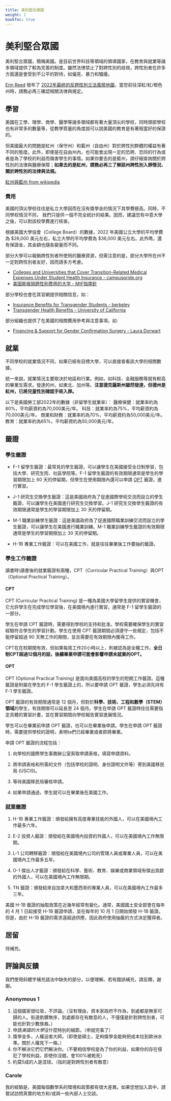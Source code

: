 ```yaml
---
title: 美利堅合眾國
weight: 1
bookToc: true
---
```


# 美利堅合眾國

美利堅合眾國，簡稱美國。是目前世界科技等領域的領導國家，在教育與就業等諸多領域提供了較為完善的制度。雖然法律禁止了對跨性別的歧視，跨性別者在許多方面還是會受到不公平的對待，如偏見、暴力和騷擾。

[Erin Reed](https://twitter.com/ErinInTheMorn) 發布了 [2022年最終的反跨性別立法風險地圖](https://erininthemorn.substack.com/p/the-final-anti-trans-legislative)，當您前往深紅/紅/橙色州時，請務必再三確認相關法律與規定。

## 學習
美國在工學、理學、商學、醫學等諸多領域都有著大量頂尖的學校，同時頭部學校也有非常多的數量等，從教學質量的角度說可以說美國的教育是有著相當好的保證的。

但美國最大的問題是紅州（保守州）和藍州（自由州）對於跨性別群體的權益有著不同的態度。此外，即便是在自由州內，也可能會出現一定的恐跨、恐同的行為或者是為了學校的利益而傷害學生的事情。如果你要去的是藍州，請仔細查詢關於跨性別的法律與醫療保障；**如果去的是紅州，請務必再三了解該州跨性別入罪情況、關於跨性別的法律與法規。**

[紅州與藍州 from wikipedia](https://zh.wikipedia.org/zh-cn/%E7%B4%85%E5%B7%9E%E8%88%87%E8%97%8D%E5%B7%9E)

### 費用

美國的頂尖學校往往是私立大學因而在沒有獎學金的情況下其學費極高。同時，不同學校情況不同， 我們只提供一個不完全統計的結果。因而，建議您有中意大學之後，可以對該校學費進行核查。

根據美國大學協會（College Board）的數據，2022 年美國公立大學的平均學費為 $26,000 美元左右，私立大學的平均學費為 $36,000 美元左右。此外嗎，還有保證金，其金額也隨各變量而不同。

部分大學可以報銷跨性別者所使用的醫療資源，但需注意的是，部分大學所在州不一定對跨性別者友好，因而請多方考慮。

- [Colleges and Universities that Cover Transition-Related Medical Expenses Under Student Health Insurance - campuspride.org](https://www.campuspride.org/tpc/student-health-insurance/)
- [美国能报销跨性别费用的大学 - MtF指南針](https://mtf.party/2018/02/%e8%83%bd%e6%8a%a5%e9%94%80%e8%b7%a8%e6%80%a7%e5%88%ab%e8%b4%b9%e7%94%a8%e7%9a%84%e5%a4%a7%e5%ad%a6/)

部分學校也會在其官網提供相關信息，如：
- [Insurance Benefits for Transgender Students - berkeley](https://uhs.berkeley.edu/insurance-ship/ship-benefits/insurance-benefits-transgender-students)
- [Transgender Health Benefits - University of California](https://ucnet.universityofcalifornia.edu/forms/pdf/transgender-health-benefits-fact-sheet.pdf)

部分組織也提供了在美國的相關費用參考與注意事項，如:
- [Financing & Support for Gender Confirmation Surgery - Laura Dorwart](https://www.moneygeek.com/financial-planning/paying-for-gender-confirmation-surgery/)

## 就業

不同學校的就業情況不同，如果已經有目標大學，可以直接查看該大學的相關數據。

統一來說，就業情況主要取決於地區和行業。例如，如科技、金融服務等就有較高的畢業生需求。發達的州，如東北、加州等。**注意德克薩斯州雖然發達，但德州是紅州，已將兒童性別確認手術入罪。**

以下是美國勞工部2022年的數據（非留學生就業率）：
醫療保健：就業率約為80%，平均薪資約為70,000美元/年。
科技：就業率約為75%，平均薪資約為70,000美元/年。
商業和財務：就業率約為70%，平均薪資約為50,000美元/年。
教育：就業率約為65%，平均薪資約為50,000美元/年。

## 籤證

### 學生籤證

- F-1 留學生籤證：最常見的學生籤證，可以讓學生在美國接受全日制學習，包括大學、研究生院、社區學院等。F-1 留學生籤證的有效期限通常是學生的學習期限加上 60 天的停留期，但學生在使用期限內還可以申請 [OPT](USA/#opt) 籤證，進行實習。

- J-1 研究生交換學生籤證：這是美國政府為了促進國際學術交流而設立的學生籤證，可以讓學生在美國進行研究生交換學習。J-1 研究生交換學生籤證的有效期限通常是學生的學習期限加上 30 天的停留期。

- M-1 職業訓練學生籤證：這是美國政府為了促進國際職業訓練交流而設立的學生籤證，可以讓學生在美國進行職業訓練。M-1 職業訓練學生籤證的有效期限通常是學生的學習期限加上 30 天的停留期。

- H-1B 專業工作籤證：可以在美國工作，就是往往畢業後工作要抽的籤證。

### 學生工作籤證

讀書時\讀書後的就業籤證有兩種，CPT（Curricular Practical Training）與OPT（Optional Practical Training）。

#### CPT

CPT (Curricular Practical Training) 是一種為美國大學留學生提供的實習機會，它允許學生在完成學位學習後，在美國境內進行實習，通常是 F-1 留學生籤證的一部分。

學生在申請 CPT 籤證時，需要得到學校的支持和批准。學校需要確保學生的實習經驗符合學生的學習計劃。學生在使用 CPT 籤證期間必須遵守一些規定，包括不能停留超過 90 天無工作的期間，並且需要在有效期限內獲得工作。

CPT在在校期間有效，但如果每周工作20小時以上，則被認為是全職工作。**全日制CPT超過12個月的話，後續畢業申請可能會影響申請未就業的OPT。**

#### OPT

OPT (Optional Practical Training) 是面向美國高校的學生的短期工作籤證。這種籤證是附屬在學生的 F-1 學生籤證上的，所以要申請 OPT 籤證，學生必須先持有 F-1 學生籤證。

OPT 籤證的有效期限通常是 12 個月，但對於**科學、技術、工程和數學（STEM）領域**的學生，有效期限可以延長至 24 個月。學生在申請 OPT 籤證時往往需要指定具體的實習計畫，並在實習期間向學校報告實習進展情況。

學生可以在畢業前申請 OPT 籤證，也可以在畢業後申請。學生在申請 OPT 籤證時，需要提供學校的證明，表明ta們已經畢業或者即將畢業。

申請 OPT 籤證的流程包括：

1. 向學校的國際學生事務辦公室索取申請表格，填寫申請資料。

1. 將申請表格和所需的文件（包括學校的證明、身份證明文件等）寄到美國移民局 (USCIS)。

1. 等待美國移民局審核申請。

1. 如果申請通過，學生就可以在畢業後在美國工作。

### 就業籤證

1. H-1B 專業工作籤證：頒發給擁有高度專業技能的外國人，可以在美國境內工作最多六年。

1. E-2 投資人籤證：頒發給在美國境內投資的外國人，可以在美國境內工作無限期。

1. L-1 公司轉移籤證：頒發給在美國境內公司的管理人員或專業人員，可以在美國境內工作最多五年。

1. O-1 傑出人才籤證：頒發給在科學、藝術、教育、娛樂或商業領域有傑出貢獻的外國人，可以在美國境內工作無限期。

1. TN 籤證：頒發給來自加拿大和墨西哥的專業人員，可以在美國境內工作最多三年。

美國 H-1B 籤證的抽取政策在近幾年經常有變化。通常，美國國土安全部會在每年的 4 月 1 日起接受 H-1B 籤證申請，並在每年的 10 月 1 日開始頒發 H-1B 籤證。但是，由於 H-1B 籤證的需求遠超過供應，因此政府使用抽籤的方式決定獲得者。


## 居留

待補充。


## 評論與反饋

我們使用斜體字補充語法中缺失的部分，以便理解。若有錯誤補充，請反饋，謝謝。

### Anonymous 1

1. 這個國家很垃圾，不評論。（沒有理由，資本家政府不作為，到處都是無家可歸的人。街道骯髒無序，到處都存在有敵意的人，不僅僅是針對跨性別者，可能也針對少數族裔。）
1. 申請*美國的大學*沒什麼特別的細節。（申就完事了）
1. 獎學金多，人權迫害大師。（即使是碩士，足夠獎學金能夠把成本拉到歐洲水準。關於人權見下一條。）
2. 你不解決它們它們解決你。（不要相信學校是為了你的利益，如果你的存在侵犯了學校利益，即使你沒錯，會100%被乾死）
3. 約莫5成的人是混球。（指的是對跨性別者有敵意）

### Carole

我的經驗是，美國每個數學系的環境和政策都有很大差異。如果您想加入其中，請嘗試訪問真實的地方和/或與一些內部人士交談。